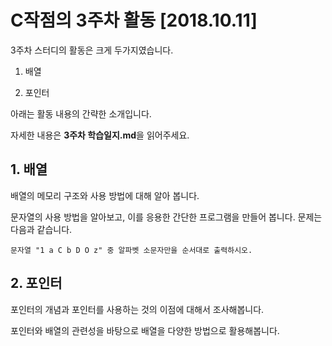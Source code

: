 # C작점의 3주차 활동 [2018.10.11]

3주차 스터디의 활동은 크게 두가지였습니다.

1. 배열

2. 포인터

아래는 활동 내용의 간략한 소개입니다.

자세한 내용은 **3주차 학습일지.md**을 읽어주세요.

## 1. 배열

배열의 메모리 구조와 사용 방법에 대해 알아 봅니다.

문자열의 사용 방법을 알아보고, 이를 응용한 간단한 프로그램을 만들어 봅니다. 문제는 다음과 같습니다.

```
문자열 "1 a C b D O z" 중 알파벳 소문자만을 순서대로 출력하시오.
```

## 2. 포인터

포인터의 개념과 포인터를 사용하는 것의 이점에 대해서 조사해봅니다.

포인터와 배열의 관련성을 바탕으로 배열을 다양한 방법으로 활용해봅니다.
